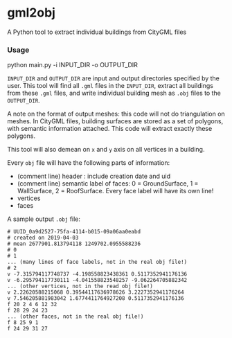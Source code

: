 # gml2obj

A Python tool to extract individual buildings from CityGML files

### Usage
python main.py -i INPUT_DIR -o OUTPUT_DIR

`INPUT_DIR` and `OUTPUT_DIR` are input and output directories specified by the user. This tool will find all `.gml` files in the `INPUT_DIR`, extract all buildings from these `.gml` files, and write individual building mesh as `.obj` files to the `OUTPUT_DIR`.

A note on the format of output meshes: this code will not do triangulation on meshes. In CityGML files, building surfaces are stored as a set of polygons, with semantic information attached. This code will extract exactly these polygons.

This tool will also demean on `x` and `y` axis on all vertices in a building.

Every `obj` file will have the following parts of information:
- (comment line) header : include creation date and uid
- (comment line) semantic label of faces: 0 = GroundSurface, 1 = WallSurface, 2 = RoofSurface. Every face label will have its own line!
- vertices
- faces

A sample output `.obj` file:

```
# UUID_0a9d2527-75fa-4114-b015-09a06aa0eabd
# created on 2019-04-03
# mean 2677901.813794118 1249702.0955588236
# 0
# 1
... (many lines of face labels, not in the real obj file!)
# 2
v -7.315794117748737 -4.198558823438361 0.5117352941176136
v -6.295794117730111 -4.041558823548257 -9.062264705882342
... (other vertices, not in the read obj file!)
v 2.22620588215068 0.39544117636978626 3.2227352941176264
v 7.546205881983042 1.6774411764927208 0.5117352941176136
f 20 2 4 6 12 32
f 28 29 24 23
... (other faces, not in the real obj file!)
f 8 25 9 1
f 24 29 31 27
```
